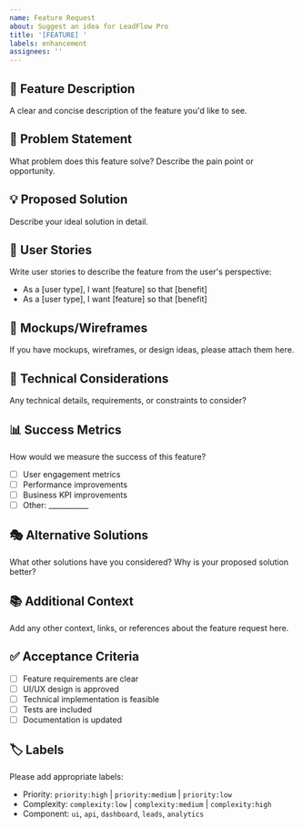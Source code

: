 ```yaml
---
name: Feature Request
about: Suggest an idea for LeadFlow Pro
title: '[FEATURE] '
labels: enhancement
assignees: ''
---
```


## 🚀 Feature Description
A clear and concise description of the feature you'd like to see.

## 🎯 Problem Statement
What problem does this feature solve? Describe the pain point or opportunity.

## 💡 Proposed Solution
Describe your ideal solution in detail.

## 📝 User Stories
Write user stories to describe the feature from the user's perspective:
- As a [user type], I want [feature] so that [benefit]
- As a [user type], I want [feature] so that [benefit]

## 🎨 Mockups/Wireframes
If you have mockups, wireframes, or design ideas, please attach them here.

## 🔧 Technical Considerations
Any technical details, requirements, or constraints to consider?

## 📊 Success Metrics
How would we measure the success of this feature?
- [ ] User engagement metrics
- [ ] Performance improvements
- [ ] Business KPI improvements
- [ ] Other: ___________

## 🎭 Alternative Solutions
What other solutions have you considered? Why is your proposed solution better?

## 📚 Additional Context
Add any other context, links, or references about the feature request here.

## ✅ Acceptance Criteria
- [ ] Feature requirements are clear
- [ ] UI/UX design is approved
- [ ] Technical implementation is feasible
- [ ] Tests are included
- [ ] Documentation is updated

## 🏷️ Labels
Please add appropriate labels:
- Priority: `priority:high` | `priority:medium` | `priority:low`
- Complexity: `complexity:low` | `complexity:medium` | `complexity:high`
- Component: `ui`, `api`, `dashboard`, `leads`, `analytics`